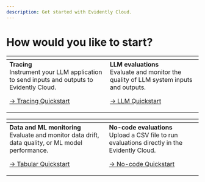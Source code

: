 ```yaml
---
description: Get started with Evidently Cloud.
---
```


# How would you like to start?

<table data-card-size="large" data-view="cards">
  <thead>
    <tr>
      <th></th>
      <th></th>
    </tr>
  </thead>
  <tbody>
    <tr>
      <td>
        <strong>Tracing</strong><br>
        Instrument your LLM application to send inputs and outputs to Evidently Cloud.<br>
        <p>
          <a href="cloud_quickstart_tracing.md">→ Tracing Quickstart</a><br>
        </p>
      </td>
      <td>
        <strong>LLM evaluations</strong><br>
        Evaluate and monitor the quality of LLM system inputs and outputs.<br>
        <p>
          <a href="cloud_quickstart_llm.md">→ LLM Quickstart</a><br>
        </p>
      </td>
    </tr>
  </tbody>
</table>

<table data-card-size="large" data-view="cards">
  <thead>
    <tr>
      <th></th>
      <th></th>
    </tr>
  </thead>
  <tbody>
    <tr>
      <td>
        <strong>Data and ML monitoring</strong><br>
        Evaluate and monitor data drift, data quality, or ML model performance.<br>
        <p>
          <a href="cloud_quickstart_tabular.md">→ Tabular Quickstart</a><br>
        </p>
      </td>
      <td>
        <strong>No-code evaluations</strong><br>
        Upload a CSV file to run evaluations directly in the Evidently Cloud.<br>
        <p>
          <a href="cloud_quickstart_nocode.md">→ No-code Quickstart</a><br>
        </p>
      </td>
    </tr>
  </tbody>
</table>
